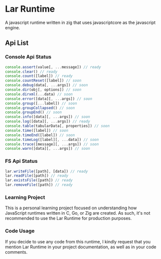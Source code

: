 # Lar Runtime

A javascript runtime written in zig that uses javascriptcore as the javascript engine.


## Api List

### Console Api Status

```typescript
console.assert(value[, ...message]) // ready
console.clear() // ready
console.count([label]) // ready
console.countReset([label]) // soon
console.debug(data[, ...args]) // soon
console.dir(obj[, options]) // soon
console.dirxml(...data) // soon
console.error([data][, ...args]) // soon
console.group([...label]) // soon
console.groupCollapsed() // soon
console.groupEnd() // soon
console.info([data][, ...args]) // soon
console.log([data][, ...args]) // ready
console.table(tabularData[, properties]) // soon
console.time([label]) // soon
console.timeEnd([label]) // soon
console.timeLog([label][, ...data]) // soon
console.trace([message][, ...args]) // soon
console.warn([data][, ...args]) // soon
```

### FS Api Status

``` typescript
lar.writeFile([path], [data]) // ready
lar.readFile([path]) // ready
lar.existsFile([path]) // ready
lar.removeFile([path]) // ready
```

### Learning Project

This is a personal learning project focused on understanding how JavaScript runtimes written in C, Go, or Zig are created. As such, it's not recommended to use the Lar Runtime for production purposes.

### Code Usage

If you decide to use any code from this runtime, I kindly request that you mention Lar Runtime in your project documentation, as well as in your code comments.
